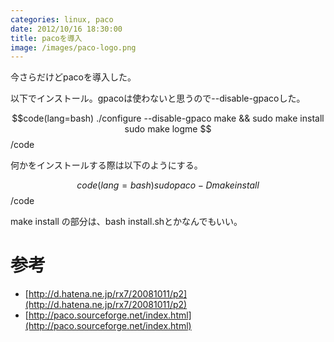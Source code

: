 ```yaml
---
categories: linux, paco
date: 2012/10/16 18:30:00
title: pacoを導入
image: /images/paco-logo.png
---
```


今さらだけどpacoを導入した。

以下でインストール。gpacoは使わないと思うので--disable-gpacoした。

$$code(lang=bash)
./configure --disable-gpaco
make && sudo make install
sudo make logme
$$/code

何かをインストールする際は以下のようにする。

$$code(lang=bash)
sudo paco -D make install
$$/code

make install の部分は、bash install.shとかなんでもいい。

# 参考

* [http://d.hatena.ne.jp/rx7/20081011/p2](http://d.hatena.ne.jp/rx7/20081011/p2)
* [http://paco.sourceforge.net/index.html](http://paco.sourceforge.net/index.html)
